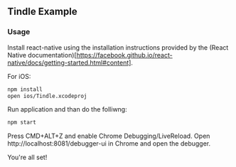 ## Tindle Example
### Usage
Install react-native using the installation instructions provided by the (React Native documentation)[https://facebook.github.io/react-native/docs/getting-started.html#content].

For iOS:
```bash
npm install
open ios/Tindle.xcodeproj
```

Run application and than do the folliwng:
```bash
npm start
```

Press CMD+ALT+Z and enable Chrome Debugging/LiveReload. Open http://localhost:8081/debugger-ui in Chrome and open the debugger.

You're all set!
